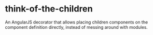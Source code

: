# think-of-the-children
An AngularJS decorator that allows placing children components on the component definition directly, instead of messing around with modules.
